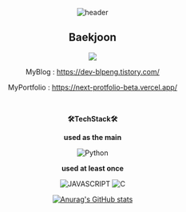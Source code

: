 <div align="center">
    
![header](https://capsule-render.vercel.app/api?type=waving&text=HelloWorld!&height=400&fontColor=ffffff)
## Baekjoon
<img src="http://mazassumnida.wtf/api/v2/generate_badge?boj=blpeng2">
    
<br/>    
    
MyBlog : https://dev-blpeng.tistory.com/
   
MyPortfolio : https://next-protfolio-beta.vercel.app/

<br/>

**🛠TechStack🛠**
    
**used as the main**
    
<p>
    <img alt="Python" src ="https://img.shields.io/badge/Python-3776AB.svg?&style=for-the-badge&logo=Python&logoColor=white"/>
</p>
    
**used at least once**
    
<p>
    <img alt="JAVASCRIPT" src ="https://img.shields.io/badge/JAVASCRIPT-F7DF1E.svg?&style=for-the-badge&logo=JAVASCRIPT&logoColor=black"/>
    <img alt="C" src ="https://img.shields.io/badge/C-A8B9CC.svg?&style=for-the-badge&logo=C&logoColor=white"/>
</p>
    
[![Anurag's GitHub stats](https://github-readme-stats.vercel.app/api?username=blpeng2)](https://github.com/anuraghazra/github-readme-stats)


</div>
